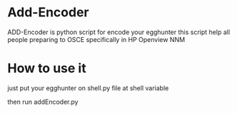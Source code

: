 # Add-Encoder

ADD-Encoder is python script for encode your egghunter this script help all people preparing to OSCE specifically in HP Openview NNM 


# How to use it

just put your egghunter on shell.py file at shell variable

then run addEncoder.py
